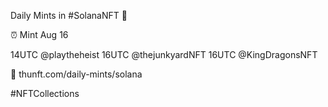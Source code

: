 Daily Mints in #SolanaNFT 🚀

⏰ Mint Aug 16

14UTC @playtheheist
16UTC @thejunkyardNFT
16UTC @KingDragonsNFT

🔗 thunft.com/daily-mints/solana

#NFTCollections